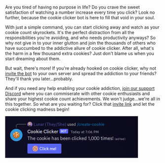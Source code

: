 Are you tired of having no purpose in life? Do you crave the sweet satisfaction of watching a number increase every time you click? Look no further, because the cookie clicker bot is here to fill that void in your soul.

With just a simple command, you can start clicking away and watch as your cookie count skyrockets. It's the perfect distraction from all the responsibilities you're avoiding, and who needs productivity anyways? So why not give in to your inner glutton and join the thousands of others who have succumbed to the addictive allure of cookie clicker. After all, what's the harm in a few thousand extra cookies? Just don't blame us when you start dreaming about them.

But wait, there's more! If you're already hooked on cookie clicker, why not [invite the bot](https://discord.com/oauth2/authorize?client_id=719942556040953977&scope=applications.commands) to your own server and spread the addiction to your friends? They'll thank you later...probably.

And if you need any help enabling your cookie addiction, [join our support Discord](https://discord.gg/6bjPzA8P6h) where you can commiserate with other cookie enthusiasts and share your highest cookie count achievements. We won't judge...we're all in this together. So what are you waiting for? Click that [invite link](https://discord.com/oauth2/authorize?client_id=719942556040953977&scope=applications.commands) and let the cookie clicking madness begin!

![Preview Image](res/preview.png)